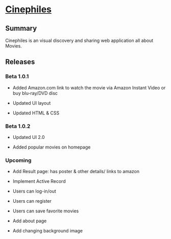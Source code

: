 # [Cinephiles](https://cinephiles.herokuapp.com/)

## Summary

Cinephiles is an visual discovery and sharing web application all about Movies.

## Releases

### Beta 1.0.1

* Added Amazon.com link to watch the movie via Amazon Instant Video or buy blu-ray/DVD disc

* Updated UI layout

* Updated HTML & CSS

### Beta 1.0.2

* Updated UI 2.0

* Added popular movies on homepage

### Upcoming

* Add Result page: has poster & other details/ links to amazon

* Implement Active Record

* Users can log-in/out

* Users can register

* Users can save favorite movies

* Add about page

* Add changing background image

